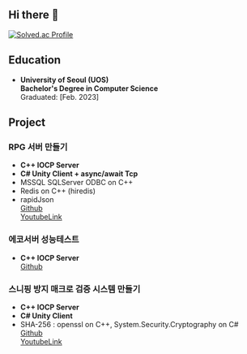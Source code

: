 ## Hi there 👋

[![Solved.ac Profile](http://mazassumnida.wtf/api/generate_badge?boj=psyc)](https://solved.ac/psyc)

## Education

- **University of Seoul (UOS)**  
  **Bachelor's Degree in Computer Science**  
  Graduated: [Feb. 2023]

## Project
### RPG 서버 만들기
- **C++ IOCP Server**
- **C# Unity Client + async/await Tcp**
- MSSQL SQLServer ODBC on C++
- Redis on C++ (hiredis)
- rapidJson <br/>
[Github](https://github.com/SuhYC/RPGServer) <br/>
[YoutubeLink](https://www.youtube.com/watch?v=9p8_nc-A0UU) <br/>

### 에코서버 성능테스트
- **C++ IOCP Server**<br/>
[Github](https://github.com/SuhYC/100k_IO_EchoServer) <br/>

### 스니핑 방지 매크로 검증 시스템 만들기
- **C++ IOCP Server**
- **C# Unity Client**
- SHA-256 : openssl on C++, System.Security.Cryptography on C#<br/>
[Github](https://github.com/SuhYC/Violeta) <br/>
[YoutubeLink](https://www.youtube.com/watch?v=EYDAL4GmfnE) <br/>

<!--
**SuhYC/SuhYC** is a ✨ _special_ ✨ repository because its `README.md` (this file) appears on your GitHub profile.

Here are some ideas to get you started:

- 🔭 I’m currently working on ...
- 🌱 I’m currently learning ...
- 👯 I’m looking to collaborate on ...
- 🤔 I’m looking for help with ...
- 💬 Ask me about ...
- 📫 How to reach me: ...
- 😄 Pronouns: ...
- ⚡ Fun fact: ...
-->
